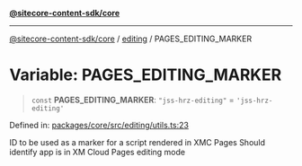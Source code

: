 [**@sitecore-content-sdk/core**](../../README.md)

***

[@sitecore-content-sdk/core](../../README.md) / [editing](../README.md) / PAGES\_EDITING\_MARKER

# Variable: PAGES\_EDITING\_MARKER

> `const` **PAGES\_EDITING\_MARKER**: `"jss-hrz-editing"` = `'jss-hrz-editing'`

Defined in: [packages/core/src/editing/utils.ts:23](https://github.com/Sitecore/content-sdk/blob/583ad5957e2a493b98fa21293939a57df8afd235/packages/core/src/editing/utils.ts#L23)

ID to be used as a marker for a script rendered in XMC Pages
Should identify app is in XM Cloud Pages editing mode

